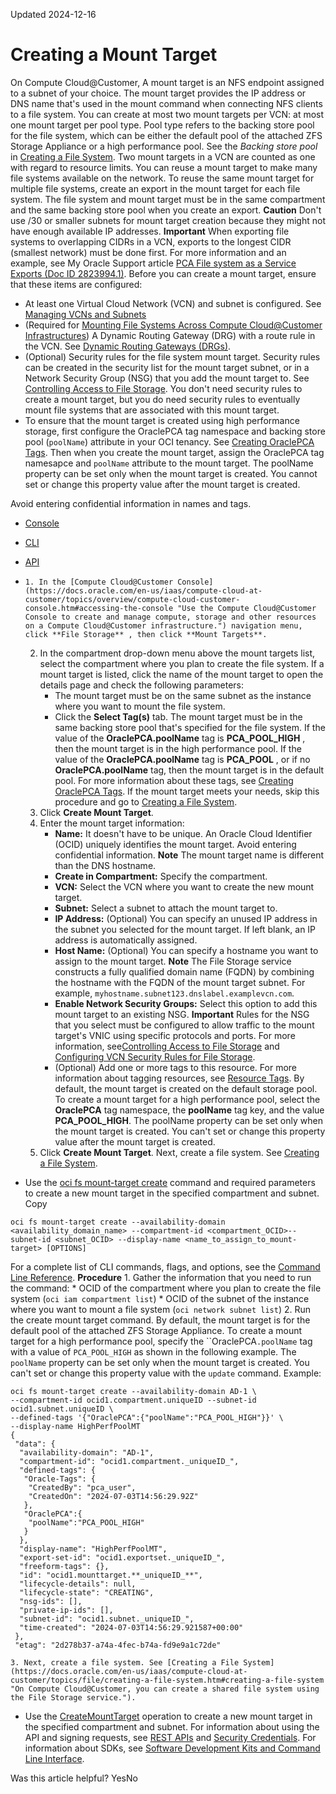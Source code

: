 Updated 2024-12-16
# Creating a Mount Target
On Compute Cloud@Customer, A mount target is an NFS endpoint assigned to a subnet of your choice. The mount target provides the IP address or DNS name that's used in the mount command when connecting NFS clients to a file system. 
You can create at most two mount targets per VCN: at most one mount target per pool type. Pool type refers to the backing store pool for the file system, which can be either the default pool of the attached ZFS Storage Appliance or a high performance pool. See the _Backing store pool_ in [Creating a File System](https://docs.oracle.com/en-us/iaas/compute-cloud-at-customer/topics/file/creating-a-file-system.htm#creating-a-file-system "On Compute Cloud@Customer, you can create a shared file system using the File Storage service."). Two mount targets in a VCN are counted as one with regard to resource limits.
You can reuse a mount target to make many file systems available on the network. To reuse the same mount target for multiple file systems, create an export in the mount target for each file system. The file system and mount target must be in the same compartment and the same backing store pool when you create an export.
**Caution**
Don't use /30 or smaller subnets for mount target creation because they might not have enough available IP addresses.
**Important**
When exporting file systems to overlapping CIDRs in a VCN, exports to the longest CIDR (smallest network) must be done first. For more information and an example, see My Oracle Support article [PCA File system as a Service Exports (Doc ID 2823994.1)](https://support.oracle.com/epmos/faces/DocContentDisplay?id=2823994.1).
Before you can create a mount target, ensure that these items are configured:
  * At least one Virtual Cloud Network (VCN) and subnet is configured. See [Managing VCNs and Subnets](https://docs.oracle.com/en-us/iaas/compute-cloud-at-customer/topics/network/managing-vcns-and-subnets.htm#managing-vcns-and-subnets "On Compute Cloud@Customer,")
  * (Required for [Mounting File Systems Across Compute Cloud@Customer Infrastructures](https://docs.oracle.com/en-us/iaas/compute-cloud-at-customer/topics/file/mounting-file-systems-across-compute-cloud-customer.htm#mounting-file-systems-across-compute-cloud-customer)) A Dynamic Routing Gateway (DRG) with a route rule in the VCN. See [Dynamic Routing Gateways (DRGs)](https://docs.oracle.com/en-us/iaas/compute-cloud-at-customer/topics/network/dynamic-routing-gateway.htm#dynamic-routing-gateway "On Compute Cloud@Customer, a dynamic routing gateway, or DRG, provides a path for private network traffic between the VCN and an on-premises network. This traffic is routed to the data center network and on to its destination.").
  * (Optional) Security rules for the file system mount target. Security rules can be created in the security list for the mount target subnet, or in a Network Security Group (NSG) that you add the mount target to. See [Controlling Access to File Storage](https://docs.oracle.com/en-us/iaas/compute-cloud-at-customer/topics/file/controlling-access-to-file-storage.htm#controlling-access-to-file-storage "On Compute Cloud@Customer, before you can mount a file system, you must configure security rules to allow traffic to the mount target's VNIC using specific protocols and ports.").
You don't need security rules to create a mount target, but you do need security rules to eventually mount file systems that are associated with this mount target.
  * To ensure that the mount target is created using high performance storage, first configure the OraclePCA tag namespace and backing store pool (`poolName`) attribute in your OCI tenancy. See [Creating OraclePCA Tags](https://docs.oracle.com/en-us/iaas/compute-cloud-at-customer/topics/tags/creating_oraclepca_tags.htm#creating_oraclepca_tags "On Oracle Compute Cloud@Customer you can use the OraclePCA tag namespace to enable resource attributes that aren't available as CLI options or API attributes."). Then when you create the mount target, assign the OraclePCA tag namesapce and `poolName` attribute to the mount target. The poolName property can be set only when the mount target is created. You cannot set or change this property value after the mount target is created.


Avoid entering confidential information in names and tags.
  * [Console](https://docs.oracle.com/en-us/iaas/compute-cloud-at-customer/topics/file/creating-a-mount-target.htm)
  * [CLI](https://docs.oracle.com/en-us/iaas/compute-cloud-at-customer/topics/file/creating-a-mount-target.htm)
  * [API](https://docs.oracle.com/en-us/iaas/compute-cloud-at-customer/topics/file/creating-a-mount-target.htm)


  *     1. In the [Compute Cloud@Customer Console](https://docs.oracle.com/en-us/iaas/compute-cloud-at-customer/topics/overview/compute-cloud-customer-console.htm#accessing-the-console "Use the Compute Cloud@Customer Console to create and manage compute, storage and other resources on a Compute Cloud@Customer infrastructure.") navigation menu, click **File Storage** , then click **Mount Targets**.
    2. In the compartment drop-down menu above the mount targets list, select the compartment where you plan to create the file system.
If a mount target is listed, click the name of the mount target to open the details page and check the following parameters:
       * The mount target must be on the same subnet as the instance where you want to mount the file system.
       * Click the **Select Tag(s)** tab. The mount target must be in the same backing store pool that's specified for the file system. If the value of the **OraclePCA.poolName** tag is **PCA_POOL_HIGH** , then the mount target is in the high performance pool. If the value of the **OraclePCA.poolName** tag is **PCA_POOL** , or if no **OraclePCA.poolName** tag, then the mount target is in the default pool. For more information about these tags, see [Creating OraclePCA Tags](https://docs.oracle.com/en-us/iaas/compute-cloud-at-customer/topics/tags/creating_oraclepca_tags.htm#creating_oraclepca_tags "On Oracle Compute Cloud@Customer you can use the OraclePCA tag namespace to enable resource attributes that aren't available as CLI options or API attributes.").
If the mount target meets your needs, skip this procedure and go to [Creating a File System](https://docs.oracle.com/en-us/iaas/compute-cloud-at-customer/topics/file/creating-a-file-system.htm#creating-a-file-system "On Compute Cloud@Customer, you can create a shared file system using the File Storage service.").
    3. Click **Create Mount Target**.
    4. Enter the mount target information:
       * **Name:** It doesn't have to be unique. An Oracle Cloud Identifier (OCID) uniquely identifies the mount target. Avoid entering confidential information.
**Note**
The mount target name is different than the DNS hostname.
       * **Create in Compartment:** Specify the compartment.
       * **VCN:** Select the VCN where you want to create the new mount target.
       * **Subnet:** Select a subnet to attach the mount target to.
       * **IP Address:** (Optional) You can specify an unused IP address in the subnet you selected for the mount target. If left blank, an IP address is automatically assigned.
       * **Host Name:** (Optional) You can specify a hostname you want to assign to the mount target.
**Note**
The File Storage service constructs a fully qualified domain name (FQDN) by combining the hostname with the FQDN of the mount target subnet. 
For example, `myhostname.subnet123.dnslabel.examplevcn.com`. 
       * **Enable Network Security Groups:** Select this option to add this mount target to an existing NSG.
**Important**
Rules for the NSG that you select must be configured to allow traffic to the mount target's VNIC using specific protocols and ports. For more information, see[Controlling Access to File Storage](https://docs.oracle.com/en-us/iaas/compute-cloud-at-customer/topics/file/controlling-access-to-file-storage.htm#controlling-access-to-file-storage "On Compute Cloud@Customer, before you can mount a file system, you must configure security rules to allow traffic to the mount target's VNIC using specific protocols and ports.") and [Configuring VCN Security Rules for File Storage](https://docs.oracle.com/en-us/iaas/compute-cloud-at-customer/topics/file/configuring-vcn-security-rules-for-file-storage.htm#configuring-vcn-security-rules-for-file-storage "On Compute Cloud@Customer, you can add the required rules to a preexisting security list associated with a subnet, such as the default security list that is created along with the VCN.").
       * (Optional) Add one or more tags to this resource. For more information about tagging resources, see [Resource Tags](https://docs.oracle.com/iaas/Content/General/Concepts/resourcetags.htm).
By default, the mount target is created on the default storage pool. To create a mount target for a high performance pool, select the **OraclePCA** tag namespace, the **poolName** tag key, and the value **PCA_POOL_HIGH**. The poolName property can be set only when the mount target is created. You can't set or change this property value after the mount target is created.
    5. Click **Create Mount Target**.
Next, create a file system. See [Creating a File System](https://docs.oracle.com/en-us/iaas/compute-cloud-at-customer/topics/file/creating-a-file-system.htm#creating-a-file-system "On Compute Cloud@Customer, you can create a shared file system using the File Storage service.").
  * Use the [oci fs mount-target create](https://docs.oracle.com/iaas/tools/oci-cli/latest/oci_cli_docs/cmdref/fs/mount-target/create.html) command and required parameters to create a new mount target in the specified compartment and subnet.
Copy
```
oci fs mount-target create --availability-domain <availability_domain_name> --compartment-id <compartment_OCID>--subnet-id <subnet_OCID> --display-name <name_to_assign_to_mount-target> [OPTIONS]
```

For a complete list of CLI commands, flags, and options, see the [Command Line Reference](https://docs.oracle.com/iaas/tools/oci-cli/latest/oci_cli_docs/index.html).
**Procedure**
    1. Gather the information that you need to run the command:
       * OCID of the compartment where you plan to create the file system (`oci iam compartment list`)
       * OCID of the subnet of the instance where you want to mount a file system (`oci network subnet list`)
    2. Run the create mount target command.
By default, the mount target is for the default pool of the attached ZFS Storage Appliance. To create a mount target for a high performance pool, specify the ``OraclePCA`.poolName` tag with a value of `PCA_POOL_HIGH` as shown in the following example. The `poolName` property can be set only when the mount target is created. You can't set or change this property value with the `update` command.
Example:
```
oci fs mount-target create --availability-domain AD-1 \
--compartment-id ocid1.compartment.uniqueID --subnet-id ocid1.subnet.uniqueID \
--defined-tags '{"OraclePCA":{"poolName":"PCA_POOL_HIGH"}}' \
--display-name HighPerfPoolMT
{
 "data": {
  "availability-domain": "AD-1",
  "compartment-id": "ocid1.compartment._uniqueID_",
  "defined-tags": {
   "Oracle-Tags": {
    "CreatedBy": "pca_user",
    "CreatedOn": "2024-07-03T14:56:29.92Z"
   },
   "OraclePCA":{
    "poolName":"PCA_POOL_HIGH"
   }
  },
  "display-name": "HighPerfPoolMT",
  "export-set-id": "ocid1.exportset._uniqueID_",
  "freeform-tags": {},
  "id": "ocid1.mounttarget.**_uniqueID_**",
  "lifecycle-details": null,
  "lifecycle-state": "CREATING",
  "nsg-ids": [],
  "private-ip-ids": [],
  "subnet-id": "ocid1.subnet._uniqueID_",
  "time-created": "2024-07-03T14:56:29.921587+00:00"
 },
 "etag": "2d278b37-a74a-4fec-b74a-fd9e9a1c72de"
```

    3. Next, create a file system. See [Creating a File System](https://docs.oracle.com/en-us/iaas/compute-cloud-at-customer/topics/file/creating-a-file-system.htm#creating-a-file-system "On Compute Cloud@Customer, you can create a shared file system using the File Storage service.").
  * Use the [CreateMountTarget](https://docs.oracle.com/iaas/api/#/en/filestorage/latest/MountTarget/CreateMountTarget) operation to create a new mount target in the specified compartment and subnet.
For information about using the API and signing requests, see [REST APIs](https://docs.oracle.com/iaas/Content/API/Concepts/usingapi.htm#REST_APIs) and [Security Credentials](https://docs.oracle.com/iaas/Content/General/Concepts/credentials.htm). For information about SDKs, see [Software Development Kits and Command Line Interface](https://docs.oracle.com/iaas/Content/API/Concepts/sdks.htm#Software_Development_Kits_and_Command_Line_Interface).


Was this article helpful?
YesNo

